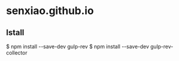 # senxiao.github.io
## Istall
$ npm install --save-dev gulp-rev
$ npm install --save-dev gulp-rev-collector

